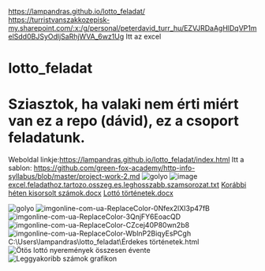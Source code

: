 https://lampandras.github.io/lotto_feladat/ <br>
https://turristvanszakkozepisk-my.sharepoint.com/:x:/g/personal/peterdavid_turr_hu/EZVJRDaAgHlDqVP1melSdd0BJSyOdljSaRhjWVA_6wz1Ug Itt az excel
# lotto_feladat
# Sziasztok, ha valaki nem érti miért van ez a repo (dávid), ez a csoport feladatunk.
Weboldal linkje:https://lampandras.github.io/lotto_feladat/index.html
Itt a sablon: https://github.com/green-fox-academy/http-info-syllabus/blob/master/project-work-2.md
![golyo](https://user-images.githubusercontent.com/98745152/160349514-36ea8135-bfa3-4bc4-ba55-765c6881f4e9.png)
![image](https://user-images.githubusercontent.com/98745152/161493137-3768f502-5e3e-46aa-8103-c06543ccaec4.png)
[excel.feladathoz.tartozo.osszeg.es.leghosszabb.szamsorozat.txt](https://github.com/lampandras/lotto_feladat/files/8514199/excel.feladathoz.tartozo.osszeg.es.leghosszabb.szamsorozat.txt)
[Korábbi héten kisorsolt számok.docx](https://github.com/lampandras/lotto_feladat/files/8426701/Korabbi.heten.kisorsolt.szamok.docx)
[Lottó történetek.docx](https://github.com/lampandras/lotto_feladat/files/8426698/Lotto.tortenetek.docx)

![golyo](https://user-images.githubusercontent.com/98745131/162686865-098da9e8-2f07-4872-877e-cef595538b36.png)
![imgonline-com-ua-ReplaceColor-0Nfex2lXI3p47fB](https://user-images.githubusercontent.com/98745131/162686872-8c5bd98e-6796-4e8f-9dff-4a627a14e1d7.jpg)
![imgonline-com-ua-ReplaceColor-3QnjFY6EoacQD](https://user-images.githubusercontent.com/98745131/162686881-58eb8fe8-652d-4753-8d00-c0f2700f4a4e.jpg)
![imgonline-com-ua-ReplaceColor-CZcej40P80wn2b8](https://user-images.githubusercontent.com/98745131/162686884-d7cc5e58-77a9-495f-9262-62b4d731861f.jpg)
![imgonline-com-ua-ReplaceColor-WblnP2BiqyEsPCgh](https://user-images.githubusercontent.com/98745131/162686891-ffd4a0a4-cd21-431e-9bcb-070d7703faef.jpg)
C:\Users\lampandras\lotto_feladat\Érdekes történetek.html
![Ötös lottó nyeremények összesen évente](https://user-images.githubusercontent.com/98745152/173228030-a512eb37-b26c-48d5-a902-a2e20b71bdd5.png)
![Leggyakoribb számok grafikon](https://user-images.githubusercontent.com/98745152/173228089-c1d2db82-2c36-44e3-bec9-06f0413d69ed.png)
